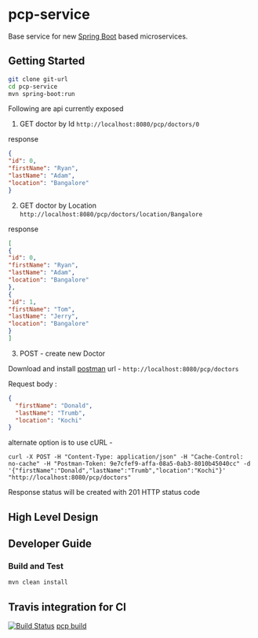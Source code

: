 # pcp-service
Base service for new [Spring Boot](http://projects.spring.io/spring-boot/) 
based microservices.

## Getting Started

```bash
git clone git-url
cd pcp-service
mvn spring-boot:run
```

Following are api currently exposed

1. GET doctor by Id
`http://localhost:8080/pcp/doctors/0`

response
```json
{
"id": 0,
"firstName": "Ryan",
"lastName": "Adam",
"location": "Bangalore"
}
```

2. GET doctor by Location
`http://localhost:8080/pcp/doctors/location/Bangalore`

response
```json
[
{
"id": 0,
"firstName": "Ryan",
"lastName": "Adam",
"location": "Bangalore"
},
{
"id": 1,
"firstName": "Tom",
"lastName": "Jerry",
"location": "Bangalore"
}
]
```

3. POST - create new Doctor

Download and install [postman](https://www.google.com/url?sa=t&rct=j&q=&esrc=s&source=web&cd=1&ved=0ahUKEwj6rLWxqufRAhXC4iYKHWeaDs4QFggcMAA&url=https%3A%2F%2Fchrome.google.com%2Fwebstore%2Fdetail%2Fpostman%2Ffhbjgbiflinjbdggehcddcbncdddomop%3Fhl%3Den&usg=AFQjCNE_Yq59TT1ZExzJ68FTldg4ho_lGw&sig2=6CibPoz_Mn_6UuCyM1xLqQ)
url - `http://localhost:8080/pcp/doctors`

Request body :
```json
{
  "firstName": "Donald",
  "lastName": "Trumb",
  "location": "Kochi"
}
```

alternate option is to use cURL -

``` curl
curl -X POST -H "Content-Type: application/json" -H "Cache-Control: no-cache" -H "Postman-Token: 9e7cfef9-affa-08a5-0ab3-8010b45040cc" -d '{"firstName":"Donald","lastName":"Trumb","location":"Kochi"}' "http://localhost:8080/pcp/doctors"
```

Response status will be created with 201 HTTP status code


## High Level Design 

## Developer Guide

### Build and Test
```bash
mvn clean install
```

## Travis integration for CI
[![Build Status](https://travis-ci.org/nbenjamin/pcp.svg?branch=master)](https://travis-ci.org/nbenjamin/pcp)
[pcp build](https://travis-ci.org/nbenjamin/pcp)

